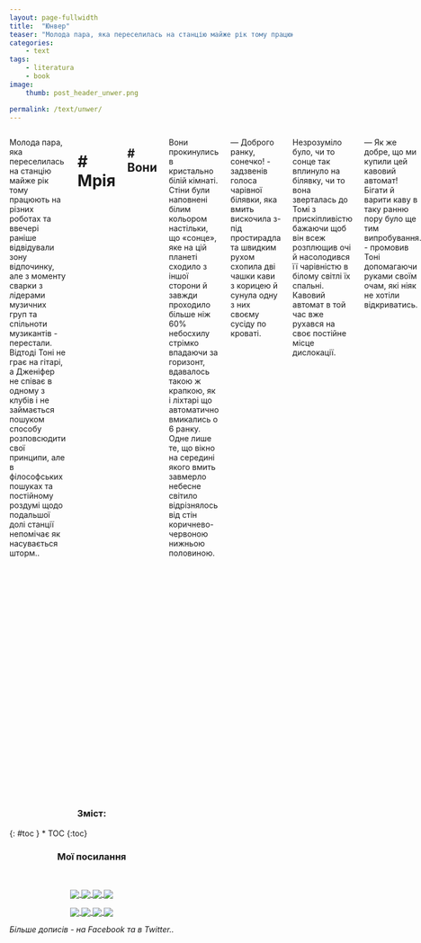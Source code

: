 ```yaml
---
layout: page-fullwidth
title:  "Юнвер"
teaser: "Молода пара, яка переселилась на станцію майже рік тому працюють на різних роботах та ввечері раніше відвідували..."
categories:
    - text
tags:
    - literatura
    - book
image:
    thumb: post_header_unwer.png

permalink: /text/unwer/
---
```



<div class="row">


<!-- CONTENT -->
<div class="medium-8 medium-push-4 columns" markdown="1">

Молода пара, яка переселилась на станцію майже рік тому працюють на різних роботах та ввечері раніше відвідували зону відпочинку, але з моменту сварки з лідерами музичних груп та спільноти музикантів - перестали. Відтоді Тоні не грає на гітарі, а Дженіфер не співає в одному з клубів і не займається пошуком способу розповсюдити свої принципи, але в філософських пошуках та постійному роздумі щодо подальшої долі станції непомічає як насувається шторм..
<!--more-->

# \# Мрія

## \# Вони

Вони прокинулись в кристально білій кімнаті. Стіни були наповнені білим кольором настільки, що «сонце», яке на цій планеті сходило з іншої сторони й завжди проходило більше ніж 60% небосхилу стрімко впадаючи за горизонт, вдавалось такою ж крапкою, як і ліхтарі що автоматично вмикались о 6 ранку. Одне лише те, що вікно на середині якого вмить завмерло небесне світило відрізнялось від стін коричнево-червоною нижньою половиною.

— Доброго ранку, сонечко! - задзвенів голоса чарівної білявки, яка вмить вискочила з-під простирадла та швидким рухом схопила дві чашки кави з корицею й сунула одну з них своєму сусіду по кроваті.

Незрозуміло було, чи то сонце так вплинуло на білявку, чи то вона зверталась до Томі з прискіпливістю бажаючи щоб він всеж розплющив очі й насолодився її чарівністю в білому світлі їх спальні. Кавовий автомат в той час вже рухався на своє постійне місце дислокації.

— Як же добре, що ми купили цей кавовий автомат! Бігати й варити каву в таку ранню пору було ще тим випробування. - промовив Тоні допомагаючи руками своїм очам, які ніяк не хотіли відкриватись.

— Сонечко, таке відчуття, що ти кожен день бігав й робив нам каву! - сміючись й трохи з тцькуванням промовила дівчина милуючись пейзажом у вікні.
— Ой, все! Джей. Джееей. Зізнавайся, тобі ж це подобалося? - спитав він попиваючи свіжозварену каву та дивлячись на Дженніфер своїм коронним поглядом.
— Подобалось - відповіла та, й вдаючи з себе ображену через кілька секунд вже вдоволено посміхнулась й додала, - Але коли це роблять за мене, мені більше подобається.

Так починався ще один «день» на новій для людства планеті. Хоча з самим словом «новій» можна ще довго сперечатися.

В цьому місці люди поселились більш ніж 15 років тому, але такий, здавалося б, короткий термін не дуже завадив намірам земної молоді с кожним роком все більше і більше заселяти цю планету. Цивільні лінії, за попереднім проходженням «Допуску всесвітнього рівню №2759», саме так офіційно іменується процедура дозволу на переліт в один кінець до станції «Юнвер», запустили всього п'ять років тому. За цей час станція, яка налічувала 876 мешканців на момент прийняття рішення про дозвіл на цивільні польоти в один кінець, збільшилась до 3654 пасажирів та збільшила об'єм своєї площі у 5 раз.

ПараТоні та Дженніфер Лойд переселились в «Юнвер» майже рік тому. Здібний хлопчина 23 років, який на землі працював у дослідному інституті робототехніки, влаштувався керівником группою будівельних роботів які реалізують проект нових районів станції. Така робота тут потрібна, адже кожен другий тиждень місяця на цій планеті стає, щонайменше, на 1% людяніше, і це невзираючи на постійних туристів та науковців усіх мастей. Супутниця Тоні була молодша від нього на два роки й на землі допомогала людям «літати», а в новому «місті» працює тренером з спортивної гімнастики та танців. Насправді, «літали» під її керівництвом лише на батуті, й максимум вверх ногами, але це був лише шанс знайти місце для головних тренувань - гімнастики та танців.

Тож, поки ми тут розглядали наших героїв та їх нове місце проживання, не хвилюйтеся я потім розкажу вам детальніше про цей «оазис» посеред холодного космосу сусідньої від вас галактики, парочка вже вдягнулась й вибігла на вулицю.

Вулицею це місце назвати важко, але 5 гектарів поверхні планети треба було об'днати в систему, то ж тонелі, які було прокладено під поверхнею та в саме серце станції «Юнвер», було прийнято називати вулицею. Так, поспішаючи до дверей «шлюбки» наші герої встигли 12 разів поздороватись з мешканцями сусідніх квартир-кейсів та два рази зупинитись щоб стримати невгомонний сміх. Ці чотириста метрів здавались для них цілою вічністю, навіть враховуючи те, що так починався кожен їх ранок.

Сівши в капсули шлюбок, кабіни «вакуумного метрополітену» що використовуються як основний вид транспорту на станції, й в останню мить до закриття автоматичних дверей розірвавши поцілунок наша пара роз'їхалась по роботам.

##  \# Колоністи

Що робити та як прожити майже 3 тисячам молодикам на поверхні та під поверхнею далекої планети? Так-так, більшість проживаючих - молоді люди і більшість споруд знаходяться нижче рівня 0 на «Юнвері». Це ж не означає, що тут не цікаво?

Добре, добре.. Розкажу.

Отже, десять років вчені досліджували цю планету найдієвішим для науки методом - емпіричним, та зрозуміли, що реальної цінності окрім більшої в 3 рази площі поверхні планети відносно Землі та унікальних умов на ній, в тому числі й «земної» гравітації, у «Юнвера» немає. В цей момент світ видихнув й почав тішити себе тим, що на якій-небудь іншій планеті обов'язково щось знайдуть. Казати наскільки це марні сподівання, я думаю не треба. Розумієте самі.

Але молоді такі умови сподобались. Тут і розвиток, і весь контент та товар який є в світі, майже безкоштовно, й лише ціною того, що ти покращуєш умови проживання вчених. Вчені, зрештою, ще не втратили надію на те, що щось корисне в цій планеті всеж є. Так і живуть: молодь в пошуках себе вирушає з переповненої Землі на станцію «Юнвер» де допомагає розвитку колонії, підтримці життя вчених та паралельно розвивається духовно й творчо. Кожен вечір, коли робота завершується, місцеві творчі хаби набиваються доповна музикантами, письменниками та творцями всіх різновидів. За п'ять років з-під пера колоністів вийшло більш ніж дві сотні світових бестселерів, пів сотні «золотих» альбомів та чверть найкассовіших, за цей період, кінострічок.

Цьому явищу є логічне пояснення, і це ви зрозумієте далі.




-----

## Пости з тегом "Книга"
{: .t60 }
{% include list-posts tag='book' %}

</div>

<!-- SIDEBAR -->

<div class="medium-4 medium-pull-8 columns" markdown="1">
<div class="panel radius" markdown="1">

<div align="center"><h3>Зміст:</h3></div>
{: #toc }
*  TOC
{:toc}

<div align="center">
    <h3>Мої посилання</h3>
    </br>
    <p>
        <a target="_blank" href="https://dmytrohoi.github.io/">
            <img style="vertical-align: sub !important;" src="https://dmytrohoi.github.io/images/social/st.png">
        </a>
        <a target="_blank" href="https://fb.com/dmytro.hoi">
            <img style="vertical-align: sub !important;" src="https://dmytrohoi.github.io/images/social/fb.png">
        </a>
        <a target="_blank" href="https://github.com/dmytrohoi">
            <img style="vertical-align: sub !important;" src="https://dmytrohoi.github.io/images/social/gh.png">
        </a>
        <a target="_blank" href="https://twitter.com/criticoffer">
            <img style="vertical-align: sub !important;" src="https://dmytrohoi.github.io/images/social/tw.png">
        </a>
    </p>
    <p>
        <a target="_blank" href="https://dmytrohoi.github.io/cv">
            <img style="vertical-align: sub !important;" src="https://dmytrohoi.github.io/images/social/cv.png">
        </a>
        <a target="_blank" href="https://www.linkedin.com/in/dmytrohoi">
            <img style="vertical-align: sub !important;" src="https://dmytrohoi.github.io/images/social/li.png">
        </a>
        <a target="_blank" href="https://instagram.com/dmhoi78">
            <img style="vertical-align: sub !important;" src="https://dmytrohoi.github.io/images/social/insta.png">
        </a>
        <a target="_blank" href="https://youtube.com/channel/UCOOftc_XjycxIsDbWsoBFtA">
            <img style="vertical-align: sub !important;" src="https://dmytrohoi.github.io/images/social/yt.png">
        </a>
    </p>
</div>

<div align="center"><i>Більше дописів - на Facebook та в Twitter..</i></div>


</div>
</div>


</div>
